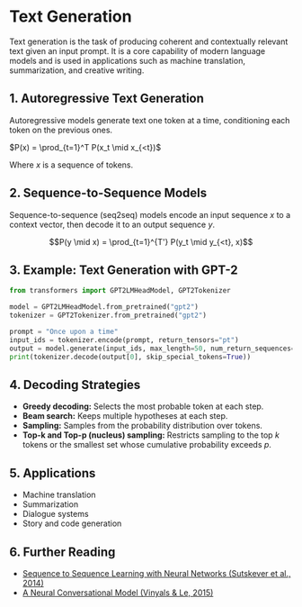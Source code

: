 # Text Generation

Text generation is the task of producing coherent and contextually relevant text given an input prompt. It is a core capability of modern language models and is used in applications such as machine translation, summarization, and creative writing.

## 1. Autoregressive Text Generation

Autoregressive models generate text one token at a time, conditioning each token on the previous ones.

$`P(x) = \prod_{t=1}^T P(x_t \mid x_{<t})`$

Where $`x`$ is a sequence of tokens.

## 2. Sequence-to-Sequence Models

Sequence-to-sequence (seq2seq) models encode an input sequence $`x`$ to a context vector, then decode it to an output sequence $`y`$.

```math
P(y \mid x) = \prod_{t=1}^{T'} P(y_t \mid y_{<t}, x)
```

## 3. Example: Text Generation with GPT-2

```python
from transformers import GPT2LMHeadModel, GPT2Tokenizer

model = GPT2LMHeadModel.from_pretrained("gpt2")
tokenizer = GPT2Tokenizer.from_pretrained("gpt2")

prompt = "Once upon a time"
input_ids = tokenizer.encode(prompt, return_tensors="pt")
output = model.generate(input_ids, max_length=50, num_return_sequences=1)
print(tokenizer.decode(output[0], skip_special_tokens=True))
```

## 4. Decoding Strategies
- **Greedy decoding:** Selects the most probable token at each step.
- **Beam search:** Keeps multiple hypotheses at each step.
- **Sampling:** Samples from the probability distribution over tokens.
- **Top-k and Top-p (nucleus) sampling:** Restricts sampling to the top $`k`$ tokens or the smallest set whose cumulative probability exceeds $`p`$.

## 5. Applications
- Machine translation
- Summarization
- Dialogue systems
- Story and code generation

## 6. Further Reading
- [Sequence to Sequence Learning with Neural Networks (Sutskever et al., 2014)](https://arxiv.org/abs/1409.3215)
- [A Neural Conversational Model (Vinyals & Le, 2015)](https://arxiv.org/abs/1506.05869) 